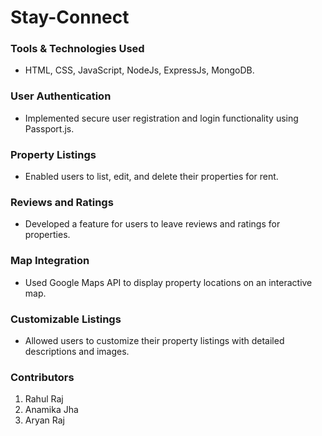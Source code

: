 # Stay-Connect

### Tools & Technologies Used
- HTML, CSS, JavaScript, NodeJs, ExpressJs, MongoDB.

### User Authentication
- Implemented secure user registration and login functionality using Passport.js.

### Property Listings
- Enabled users to list, edit, and delete their properties for rent.

### Reviews and Ratings
- Developed a feature for users to leave reviews and ratings for properties.

### Map Integration
- Used Google Maps API to display property locations on an interactive map.

### Customizable Listings
- Allowed users to customize their property listings with detailed descriptions and images.


### Contributors
1. Rahul Raj
2. Anamika Jha
3. Aryan Raj

